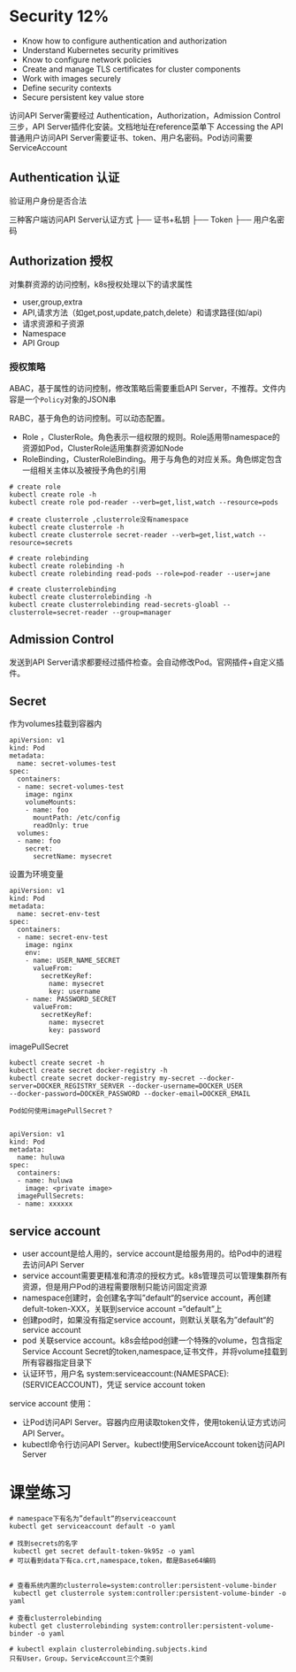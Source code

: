# Security 12%
- Know how to configure authentication and authorization
- Understand Kubernetes security primitives
- Know to configure network policies
- Create and manage TLS certificates for cluster components
- Work with images securely
- Define security contexts
- Secure persistent key value store

访问API Server需要经过 Authentication，Authorization，Admission Control 三步，API Server插件化安装。文档地址在reference菜单下 Accessing the API
普通用户访问API Server需要证书、token、用户名密码。Pod访问需要ServiceAccount


## Authentication 认证

  验证用户身份是否合法

三种客户端访问API Server认证方式
├── 证书+私钥
├── Token
├── 用户名密码


## Authorization 授权

  对集群资源的访问控制，k8s授权处理以下的请求属性
- user,group,extra
- API,请求方法（如get,post,update,patch,delete）和请求路径(如/api)
- 请求资源和子资源
- Namespace
- API Group
 
### 授权策略
  ABAC，基于属性的访问控制，修改策略后需要重启API Server，不推荐。文件内容是一个`Policy`对象的JSON串
  
  RABC，基于角色的访问控制。可以动态配置。
  - Role ，ClusterRole。角色表示一组权限的规则。Role适用带namespace的资源如Pod，ClusterRole适用集群资源如Node
  - RoleBinding，ClusterRoleBinding。用于与角色的对应关系。角色绑定包含一组相关主体以及被授予角色的引用

```
# create role
kubectl create role -h
kubectl create role pod-reader --verb=get,list,watch --resource=pods
 
# create clusterrole ,clusterrole没有namespace
kubectl create clusterrole -h
kubectl create clusterrole secret-reader --verb=get,list,watch --resource=secrets

# create rolebinding
kubectl create rolebinding -h
kubectl create rolebinding read-pods --role=pod-reader --user=jane

# create clusterrolebinding
kubectl create clusterrolebinding -h
kubectl create clusterrolebinding read-secrets-gloabl --clusterrole=secret-reader --group=manager
```
    
## Admission Control
  发送到API Server请求都要经过插件检查。会自动修改Pod。官网插件+自定义插件。
  
## Secret
 作为volumes挂载到容器内
```
apiVersion: v1
kind: Pod
metadata:
  name: secret-volumes-test
spec:
  containers:
  - name: secret-volumes-test
    image: nginx
    volumeMounts:
    - name: foo
      mountPath: /etc/config
      readOnly: true
  volumes:
  - name: foo
    secret:
      secretName: mysecret

```

 设置为环境变量
```
apiVersion: v1
kind: Pod
metadata:
  name: secret-env-test
spec:
  containers:
  - name: secret-env-test
    image: nginx
    env:
    - name: USER_NAME_SECRET
      valueFrom:
        secretKeyRef:
          name: mysecret
          key: username
    - name: PASSWORD_SECRET
      valueFrom:
        secretKeyRef:
          name: mysecret
          key: password
```

imagePullSecret
  
```  
kubectl create secret -h
kubectl create secret docker-registry -h
kubectl create secret docker-registry my-secret --docker-server=DOCKER_REGISTRY_SERVER --docker-username=DOCKER_USER
--docker-password=DOCKER_PASSWORD --docker-email=DOCKER_EMAIL

Pod如何使用imagePullSecret？


apiVersion: v1
kind: Pod
metadata:
  name: huluwa
spec:
  containers:
  - name: huluwa
    image: <private image>
  imagePullSecrets:
  - name: xxxxxx

```  

## service account
- user account是给人用的，service account是给服务用的。给Pod中的进程去访问API Server
- service account需要更精准和清凉的授权方式。k8s管理员可以管理集群所有资源，但是用户Pod的进程需要限制只能访问固定资源
- namespace创建时，会创建名字叫”default“的service account，再创建defult-token-XXX，关联到service account =“default”上
- 创建pod时，如果没有指定service account，则默认关联名为”default“的service account
- pod 关联service account。k8s会给pod创建一个特殊的volume，包含指定Service Account Secret的token,namespace,证书文件，并将volume挂载到所有容器指定目录下
- 认证环节，用户名 system:serviceaccount:(NAMESPACE):(SERVICEACCOUNT)，凭证 service account token

service account 使用：
- 让Pod访问API Server。容器内应用读取token文件，使用token认证方式访问API Server。
- kubectl命令行访问API Server。kubectl使用ServiceAccount token访问API Server


# 课堂练习

```  
# namespace下有名为”default“的serviceaccount
kubectl get serviceaccount default -o yaml

# 找到secrets的名字
 kubectl get secret default-token-9k95z -o yaml
# 可以看到data下有ca.crt,namespace,token，都是Base64编码


# 查看系统内置的clusterrole=system:controller:persistent-volume-binder
 kubectl get clusterrole system:controller:persistent-volume-binder -o yaml
 
# 查看clusterrolebinding 
kubectl get clusterrolebinding system:controller:persistent-volume-binder -o yaml

# kubectl explain clusterrolebinding.subjects.kind
只有User，Group，ServiceAccount三个类别
```  













  
  
  
  
